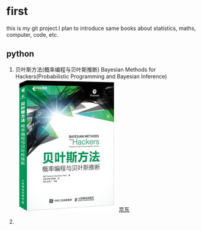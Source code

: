 # first

this is my git project.I plan to introduce same books about statistics, maths, computer, code, etc.


## python

1. 贝叶斯方法(概率编程与贝叶斯推断) Bayesian Methods for Hackers(Probabilistic Programming and Bayesian Inference)
    ![京东](https://github.com/gausshuang/first/blob/master/cover_jpg/bayesian.jpg)
    [京东](http://union-click.jd.com/jdc?type=union&p=AhMHXBpbFQQbB2Ubax0GFgdcHlkVCyIHVR1dEgcRAVESXiVGTV8LRABXMktCEFpQCxxKQgFHRE5XDVULR0UVAhQBUh5YEwYbAkpCHklfIgJUGwkdBREFVxtZQgdBBFBIXx0LRwIHEg4cVxUAV0lSJQITB1MSXxMDGgJlG1oUAxEPURxcFDIiZicrGnsCFgJRH14lMhIDVxtYFwcVAVMcUxwyIjdUK2slMg==&t=W1dCFBBFC1pXUwkEAEAdQFkJBVsVBBQAUBhdEQsXGAxeB0g=&e=)
    
2. 


